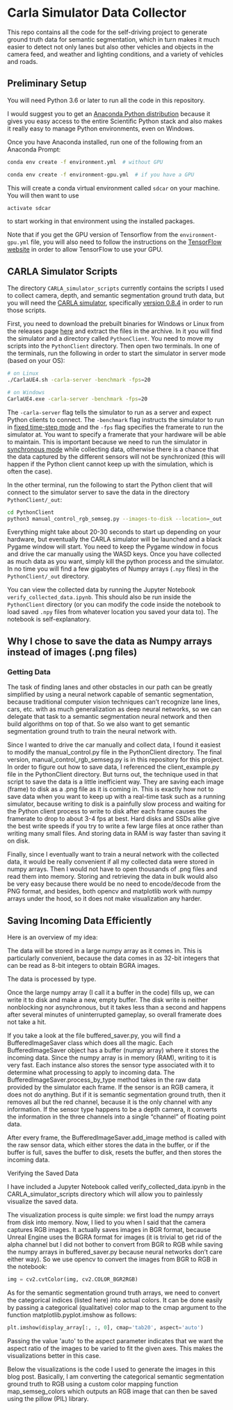 # Carla Simulator Data Collector

<P>
This repo contains all the code for the self-driving project to generate ground truth data for semantic segmentation, 
which in turn makes it much easier to detect not only lanes but also other vehicles and objects in the camera feed, 
and weather and lighting conditions, and a variety of vehicles and roads.
</p>

## Preliminary Setup

You will need Python 3.6 or later to run all the code in this repository.


I would suggest you to get an [Anaconda Python distribution](https://www.anaconda.com/download/) because
it gives you easy access to the entire Scientific Python stack and also makes it really easy to manage
Python environments, even on Windows.

Once you have Anaconda installed, run one of the following from an Anaconda Prompt:

```bash
conda env create -f environment.yml  # without GPU

conda env create -f environment-gpu.yml  # if you have a GPU
```

This will create a conda virtual environment called `sdcar` on your machine. You will then want to use

```bash
activate sdcar
```

to start working in that environment using the installed packages.

Note that if you get the GPU version of Tensorflow from the `environment-gpu.yml` file, you will also need
to follow the instructions on the [TensorFlow website](https://www.tensorflow.org/install/gpu)
in order to allow TensorFlow to use your GPU.

## CARLA Simulator Scripts

The directory `CARLA_simulator_scripts` currently contains the scripts I used to collect camera, depth, and
semantic segmentation ground truth data, but you will need the [CARLA simulator](http://carla.org),
specifically [version 0.8.4](http://carla.org/2018/06/18/release-0.8.4/) in order to run those scripts.

First, you need to download the prebuilt binaries for Windows or Linux from the releases page
[here](https://github.com/carla-simulator/carla/releases/tag/0.8.4) and extract the files in the archive.
In it you will find the simulator and a directory called `PythonClient`. You need to move my scripts into
the `PythonClient` directory. Then open two terminals. In one of the terminals, run the following in order
to start the simulator in server mode (based on your OS):

```bash
# on Linux
./CarlaUE4.sh -carla-server -benchmark -fps=20

# on Windows
CarlaUE4.exe -carla-server -benchmark -fps=20
```

The `-carla-server` flag tells the simulator to run as a server and expect Python clients to connect. The
`-benchmark` flag instructs the simulator to run in
[fixed time-step mode](https://carla.readthedocs.io/en/0.8.4/configuring_the_simulation/#fixed-time-step)
and the `-fps` flag specifies the framerate to run the simulator at. You want to specify a framerate that
your hardware will be able to maintain. This is important because we need to run the simulator in
[synchronous mode](https://carla.readthedocs.io/en/0.8.4/configuring_the_simulation/#synchronous-vs-asynchronous-mode)
while collecting data, otherwise there is a chance that the data captured by the different sensors will
not be synchronized (this will happen if the Python client cannot keep up with the simulation, which is
often the case).

In the other terminal, run the following to start the Python client that will connect to the simulator
server to save the data in the directory `PythonClient/_out`:

```bash
cd PythonClient
python3 manual_control_rgb_semseg.py --images-to-disk --location=_out
```

Everything might take about 20-30 seconds to start up depending on your hardware, but eventually the CARLA
simulator will be launched and a black Pygame window will start. You need to keep the Pygame window in focus
and drive the car manually using the WASD keys. Once you have collected as much data as you want, simply kill
the python process and the simulator. In no time you will find a few gigabytes of Numpy arrays (`.npy` files)
in the `PythonClient/_out` directory. 

You can view the collected data by running the Jupyter Notebook `verify_collected_data.ipynb`. This should also
be run inside the `PythonClient` directory (or you can modify the code inside the notebook to load saved
`.npy` files from whatever location you saved your data to). The notebook is self-explanatory.




## Why I chose to save the data as Numpy arrays instead of images (.png files)

### Getting Data

<p>
The task of finding lanes and other obstacles in our path can be greatly simplified by using a neural network capable of 
semantic segmentation, because traditional computer vision techniques can’t recognize lane lines, cars, etc. 
with as much generalization as deep neural networks, so we can delegate that task to a semantic segmentation neural network 
and then build algorithms on top of that. So we also want to get semantic segmentation ground truth to train the neural network with.
</p>



<p>
Since I wanted to drive the car manually and collect data, I found it easiest to modify the manual_control.py file in the PythonClient directory. 
The final version, manual_control_rgb_semseg.py is in this repository for this project. In order to figure out how to save data, 
I referenced the client_example.py file in the PythonClient directory. But turns out, the technique used in that script to save the data is a little inefficient way.
They are saving each image (frame) to disk as a .png file as it is coming in. This is exactly how not to save data 
when you want to keep up with a real-time task such as a running simulator, because writing to disk is a painfully slow process and 
waiting for the Python client process to write to disk after each frame causes the framerate to drop to about 3-4 fps at best. 
Hard disks and SSDs alike give the best write speeds if you try to write a few large files at once rather than writing many small files. 
And storing data in RAM is way faster than saving it on disk.
</p>


<p>
Finally, since I eventually want to train a neural network with the collected data, it would be really convenient 
if all my collected data were stored in numpy arrays. Then I would not have to open thousands of .png files and read them into memory. 
Storing and retrieving the data in bulk would also be very easy because there would be no need to encode/decode from the PNG format, 
and besides, both opencv and matplotlib work with numpy arrays under the hood, so it does not make visualization any harder.
</p>


## Saving Incoming Data Efficiently
Here is an overview of my idea:

<p>
The data will be stored in a large numpy array as it comes in. This is particularly convenient, 
because the data comes in as 32-bit integers that can be read as 8-bit integers to obtain BGRA images.
<p>

<p>
The data is processed by type.
</p>

<p>
Once the large numpy array (I call it a buffer in the code) fills up, we can write it to disk and make a new, empty buffer. 
The disk write is neither nonblocking nor asynchronous, but it takes less than a second and happens after several minutes of 
uninterrupted gameplay, so overall framerate does not take a hit. 
</p>

<p>
If you take a look at the file buffered_saver.py, 
you will find a BufferedImageSaver class which does all the magic. Each BufferedImageSaver object has a buffer (numpy array) 
where it stores the incoming data. Since the numpy array is in memory (RAM), writing to it is very fast. 
Each instance also stores the sensor type associated with it to determine what processing to apply to incoming data. 
The BufferedImageSaver.process_by_type method takes in the raw data provided by the simulator each frame. 
If the sensor is an RGB camera, it does not do anything. But if it is semantic segmentation ground truth, 
then it removes all but the red channel, because it is the only channel with any information.
If the sensor type happens to be a depth camera, it converts the information in the three channels into a single “channel” of 
floating point data.
</p>



<p>
After every frame, the BufferedImageSaver.add_image method is called with the raw sensor data, 
which either stores the data in the buffer, or if the buffer is full, saves the buffer to disk, resets the buffer, 
and then stores the incoming data. 
</p>



Verifying the Saved Data

<p>
I have included a Jupyter Notebook called verify_collected_data.ipynb in the CARLA_simulator_scripts directory which will 
allow you to painlessly visualize the saved data.
</p>

<p>
The visualization process is quite simple: we first load the numpy arrays from disk into memory. 
Now, I lied to you when I said that the camera captures RGB images. It actually saves images in BGR format, 
because Unreal Engine uses the BGRA format for images (it is trivial to get rid of the alpha channel but I did not bother 
to convert from BGR to RGB while saving the numpy arrays in buffered_saver.py because neural networks don’t care either way). 
So we use opencv to convert the images from BGR to RGB in the notebook:
</p>

```python
img = cv2.cvtColor(img, cv2.COLOR_BGR2RGB)
```

<p>
As for the semantic segmentation ground truth arrays, we need to convert the categorical indices (listed here) into actual colors. 
It can be done easily by passing a categorical (qualitative) color map to the cmap argument to the function matplotlib.pyplot.imshow 
as follows:
</p>

```python
plt.imshow(display_array[:, :, 0], cmap='tab20', aspect='auto')
```

<p>
Passing the value 'auto' to the aspect parameter indicates that we want the aspect ratio of the images to be varied to fit 
the given axes. This makes the visualizations better in this case.
</p>

<p>
Below the visualizations is the code I used to generate the images in this blog post. 
Basically, I am converting the categorical semantic segmentation ground truth to RGB using a custom color mapping 
function map_semseg_colors which outputs an RGB image that can then be saved using the pillow (PIL) library. 
</p>
